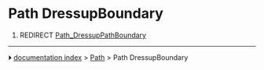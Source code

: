 # Path DressupBoundary
1.  REDIRECT [Path_DressupPathBoundary](Path_DressupPathBoundary.md)



---
⏵ [documentation index](../README.md) > [Path](Path_Workbench.md) > Path DressupBoundary
